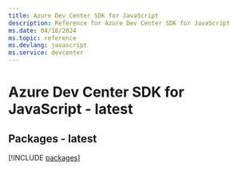 ```yaml
---
title: Azure Dev Center SDK for JavaScript
description: Reference for Azure Dev Center SDK for JavaScript
ms.date: 04/18/2024
ms.topic: reference
ms.devlang: javascript
ms.service: devcenter
---
```

# Azure Dev Center SDK for JavaScript - latest
## Packages - latest
[!INCLUDE [packages](dev-center-index.md)]
